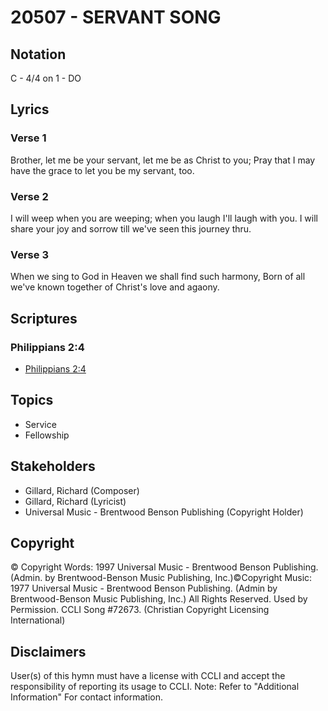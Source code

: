 # 20507 - SERVANT SONG

## Notation

C - 4/4 on 1 - DO

## Lyrics

### Verse 1

Brother, let me be your servant, let me be as Christ to you; Pray that I may have the grace to let you be my servant, too.

### Verse 2

I will weep when you are weeping; when you laugh I'll laugh with you. I will share your joy and sorrow till we've seen this journey thru.

### Verse 3

When we sing to God in Heaven we shall find such harmony, Born of all we've known together of Christ's love and agaony.


## Scriptures

### Philippians 2:4

- [Philippians 2:4](https://www.biblegateway.com/passage/?search=Philippians%202%3A4)


## Topics

- Service
- Fellowship

## Stakeholders

- Gillard, Richard (Composer)
- Gillard, Richard (Lyricist)
- Universal Music - Brentwood Benson Publishing (Copyright Holder)

## Copyright

© Copyright Words: 1997 Universal Music - Brentwood Benson Publishing. (Admin. by Brentwood-Benson Music Publishing, Inc.)©Copyright Music: 1977 Universal Music - Brentwood Benson Publishing. (Admin by Brentwood-Benson Music Publishing, Inc.) All Rights Reserved. Used by Permission. CCLI Song #72673.
(Christian Copyright Licensing International)

## Disclaimers

User(s) of this hymn must have a license with CCLI and accept the responsibility of reporting its usage to CCLI.
Note: Refer to "Additional Information" For contact information.

